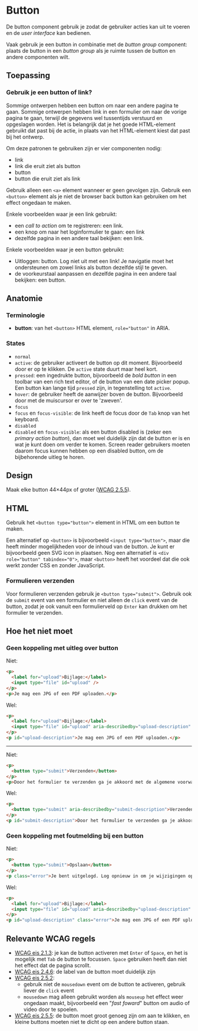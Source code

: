 <!-- @license CC0-1.0 -->

# Button

De button component gebruik je zodat de gebruiker acties kan uit te voeren en de _user interface_ kan bedienen.

Vaak gebruik je een button in combinatie met de _button group_ component: plaats de button in een _button group_ als je ruimte tussen de button en andere componenten wilt.

## Toepassing

### Gebruik je een button of link?

Sommige ontwerpen hebben een button om naar een andere pagina te gaan. Sommige ontwerpen hebben link in een formulier om naar de vorige pagina te gaan, terwijl de gegevens wel tussentijds verstuurd en opgeslagen worden. Het is belangrijk dat je het goede HTML-element gebruikt dat past bij de actie, in plaats van het HTML-element kiest dat past bij het ontwerp.

Om deze patronen te gebruiken zijn er vier componenten nodig:

- link
- link die eruit ziet als button
- button
- button die eruit ziet als link

Gebruik alleen een `<a>` element wanneer er geen gevolgen zijn. Gebruik een `<button>` element als je niet de browser back button kan gebruiken om het effect ongedaan te maken.

Enkele voorbeelden waar je een link gebruikt:

- een _call to action_ om te registreren: een link.
- een knop om naar het loginformulier te gaan: een link
- dezelfde pagina in een andere taal bekijken: een link.

Enkele voorbeelden waar je een button gebruikt:

- Uitloggen: button. Log niet uit met een link! Je navigatie moet het ondersteunen om zowel links als button dezelfde stijl te geven.
- de voorkeurstaal aanpassen en dezelfde pagina in een andere taal bekijken: een button.

## Anatomie

### Terminologie

- **button**: van het `<button>` HTML element, `role="button"` in ARIA.

### States

- `normal`
- `active`: de gebruiker activeert de button op dit moment. Bijvoorbeeld door er op te klikken. De `active` state duurt maar heel kort.
- `pressed`: een ingedrukte button, bijvoorbeeld de _bold button_ in een toolbar van een rich text editor, of de button van een date picker popup. Een button kan lange tijd `pressed` zijn, in tegenstelling tot `active`.
- `hover`: de gebruiker heeft de aanwijzer boven de button. Bijvoorbeeld door met de muiscursor er over te 'zweven'.
- `focus`
- `focus` en `focus-visible`: de link heeft de focus door de `Tab` knop van het keyboard.
- `disabled`
- `disabled` en `focus-visible`: als een button disabled is (zeker een _primary action button_), dan moet wel duidelijk zijn dat de button er is en wat je kunt doen om verder te komen. Screen reader gebruikers moeten daarom focus kunnen hebben op een disabled button, om de bijbehorende uitleg te horen.

## Design

Maak elke button 44×44px of groter ([WCAG 2.5.5](https://www.w3.org/TR/WCAG21/#target-size)).

## HTML

Gebruik het `<button type="button">` element in HTML om een button te maken.

Een alternatief op `<button>` is bijvoorbeeld `<input type="button">`, maar die heeft minder mogelijkheden voor de inhoud van de button. Je kunt er bijvoorbeeld geen SVG icon in plaatsen. Nog een alternatief is `<div role="button" tabindex="0">`, maar `<button>` heeft het voordeel dat die ook werkt zonder CSS en zonder JavaScript.

### Formulieren verzenden

Voor formulieren verzenden gebruik je `<button type="submit">`. Gebruik ook de `submit` event van een formulier en niet alleen de `click` event van de button, zodat je ook vanuit een formulierveld op `Enter` kan drukken om het formulier te verzenden.

## Hoe het niet moet

### Geen koppeling met uitleg over button

Niet:

```html
<p>
  <label for="upload">Bijlage:</label>
  <input type="file" id="upload" />
</p>
<p>Je mag een JPG of een PDF uploaden.</p>
```

Wel:

```html
<p>
  <label for="upload">Bijlage:</label>
  <input type="file" id="upload" aria-describedby="upload-description" />
</p>
<p id="upload-description">Je mag een JPG of een PDF uploaden.</p>
```

---

Niet:

```html
<p>
  <button type="submit">Verzenden</button>
</p>
<p>Door het formulier te verzenden ga je akkoord met de algemene voorwaarden.</p>
```

Wel:

```html
<p>
  <button type="submit" aria-describedby="submit-description">Verzenden</button>
</p>
<p id="submit-description">Door het formulier te verzenden ga je akkoord met de algemene voorwaarden.</p>
```

### Geen koppeling met foutmelding bij een button

Niet:

```html
<p>
  <button type="submit">Opslaan</button>
</p>
<p class="error">Je bent uitgelogd. Log opnieuw in om je wijzigingen op te slaan.</p>
```

Wel:

```html
<p>
  <label for="upload">Bijlage:</label>
  <input type="file" id="upload" aria-describedby="upload-description" />
</p>
<p id="upload-description" class="error">Je mag een JPG of een PDF uploaden.</p>
```

## Relevante WCAG regels

- [WCAG eis 2.1.3](https://www.w3.org/TR/WCAG21/#keyboard-no-exception): je kan de button activeren met `Enter` of `Space`, en het is mogelijk met `Tab` de button te focussen. `Space` gebruiken heeft dan niet het effect dat de pagina scrollt.
- [WCAG eis 2.4.6](https://www.w3.org/TR/WCAG21/#headings-and-labels): de label van de button moet duidelijk zijn
- [WCAG eis 2.5.2](https://www.w3.org/TR/WCAG21/#pointer-cancellation):
  - gebruik niet de `mousedown` event om de button te activeren, gebruik liever de `click` event
  - `mousedown` mag alleen gebruikt worden als `mouseup` het effect weer ongedaan maakt, bijvoorbeeld een "_fast foward_" button om audio of video door te spoelen.
- [WCAG eis 2.5.5](https://www.w3.org/TR/WCAG21/#target-size): de button moet groot genoeg zijn om aan te klikken, en kleine buttons moeten niet te dicht op een andere button staan.
